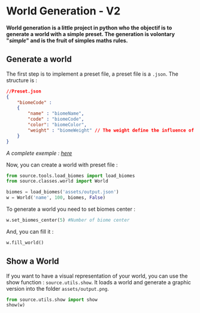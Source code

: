 # World Generation - V2



**World generation is a little project in python who the objectif is to generate a world
with a simple preset.
The generation is volontary "*simple*" and is the fruit of simples maths rules.**

## Generate a world 

The first step is to implement a preset file, a preset file is a `.json`. The structure is :
```json
//Preset.json 
{
    "biomeCode" :
    {
        "name" : "biomeName",
        "code" : "biomeCode", 
        "color": "biomeColor", 
        "weight" : "biomeWeight" // The weight define the influence of your biome
    }
}
```
*A complete exemple :  [here](assets/output.json)*

Now, you can create a world with preset file :
```py
from source.tools.load_biomes import load_biomes
from source.classes.world import World

biomes = load_biomes('assets/output.json')
w = World('name', 100, biomes, False)
```

To generate a world you need to set biomes center :
```py
w.set_biomes_center(5) #Number of biome center
```

And, you can fill it :
```py
w.fill_world() 
```
## Show a World 
If you want to have a visual representation of your world, you can use the
show function : `source.utils.show`. It loads a world and generate a graphic version into the folder `assets/output.png`.
```py
from source.utils.show import show
show(w)
```

